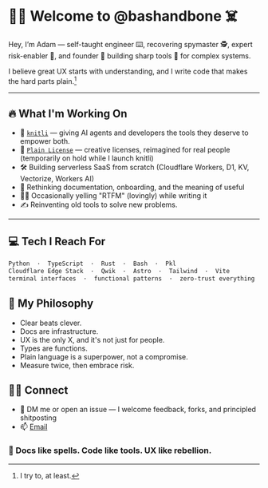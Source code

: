 # 🏴‍☠️ Welcome to @bashandbone ☠️

Hey, I’m Adam — self-taught engineer ⌨️, recovering spymaster 🕵️, expert risk-enabler 🧨, and founder 🧱 building sharp tools 🧰 for complex systems.

I believe great UX starts with understanding, and I write code that makes the hard parts plain.[^1]

[^1]: I try to, at least. 

---

## 🔥 What I'm Working On

- 🧵 [`knitli`](https://knitli.com) — giving AI agents and developers the tools they deserve to empower both. 
- 📜 [`Plain License`](https://plainlicense.org) — creative licenses, reimagined for real people (temporarily on hold while I launch knitli) 
- 🛠️ Building serverless SaaS from scratch (Cloudflare Workers, D1, KV, Vectorize, Workers AI)  
- 🧠 Rethinking documentation, onboarding, and the meaning of useful
- 🏴‍☠️ Occasionally yelling "RTFM" (lovingly) while writing it
- ✍️ Reinventing old tools to solve new problems. 

---

## 💻 Tech I Reach For

```bash
Python  ·  TypeScript  ·  Rust  ·  Bash  ·  Pkl
Cloudflare Edge Stack  ·  Qwik  ·  Astro  ·  Tailwind  ·  Vite  
terminal interfaces  ·  functional patterns  ·  zero-trust everything
```

## 🧭 My Philosophy

- Clear beats clever.
- Docs are infrastructure.
- UX is the only X, and it's not just for people.
- Types are functions. 
- Plain language is a superpower, not a compromise.
- Measure twice, then embrace risk. 

## 🧑‍🚀 Connect

- 💬 DM me or open an issue — I welcome feedback, forks, and principled shitposting
- 📫 [Email](mailto:adam@knit.li)


### 📓 Docs like spells. Code like tools. UX like rebellion.

